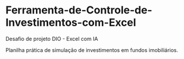 # Ferramenta-de-Controle-de-Investimentos-com-Excel

Desafio de projeto DIO - Excel com IA

Planilha prática de simulação de investimentos em fundos imobiliários.
